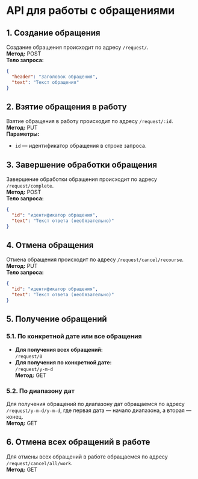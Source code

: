 # API для работы с обращениями
## 1. Создание обращения
Создание обращения происходит по адресу `/request/`.  
**Метод:** POST  
**Тело запроса:**
```json
{
  "header": "Заголовок обращения",
  "text": "Текст обращения"
}
```

## 2. Взятие обращения в работу
Взятие обращения в работу происходит по адресу `/request/:id`.  
**Метод:** PUT  
**Параметры:**  
- `id` — идентификатор обращения в строке запроса.

## 3. Завершение обработки обращения
Завершение обработки обращения происходит по адресу `/request/complete`.  
**Метод:** POST  
**Тело запроса:**
```json
{
  "id": "идентификатор обращения",
  "text": "Текст ответа (необязательно)"
}
```

## 4. Отмена обращения
Отмена обращения происходит по адресу `/request/cancel/recourse`.  
**Метод:** PUT  
**Тело запроса:**
```json
{
  "id": "идентификатор обращения",
  "text": "Текст ответа (необязательно)"
}
```

## 5. Получение обращений
### 5.1. По конкретной дате или все обращения
- **Для получения всех обращений:**  
  `/request/0`  
- **Для получения по конкретной дате:**  
  `/request/y-m-d`  
**Метод:** GET

### 5.2. По диапазону дат
Для получения обращений по диапазону дат обращаемся по адресу `/request/y-m-d/y-m-d`, где первая дата — начало диапазона, а вторая — конец.  
**Метод:** GET

## 6. Отмена всех обращений в работе
Для отмены всех обращений в работе обращаемся по адресу `/request/cancel/all/work`.  
**Метод:** GET